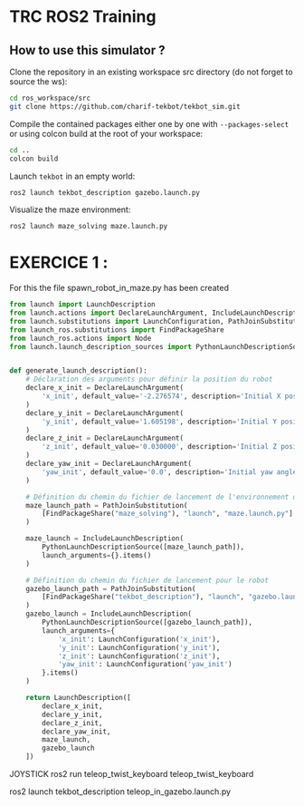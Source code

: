 # TRC ROS2 Training
## How to use this simulator ?

Clone the repository in an existing workspace src directory (do not forget to source the ws):

```bash
cd ros_workspace/src
git clone https://github.com/charif-tekbot/tekbot_sim.git
```
Compile the contained packages either one by one with `--packages-select` or using colcon build at the root of your workspace:

```bash
cd ..
colcon build
```
Launch `tekbot` in an empty world:

```bash
ros2 launch tekbot_description gazebo.launch.py
```

Visualize the maze environment:

```bash
ros2 launch maze_solving maze.launch.py
```


# EXERCICE 1 :

For this the file spawn_robot_in_maze.py has been created 

```python
from launch import LaunchDescription
from launch.actions import DeclareLaunchArgument, IncludeLaunchDescription, LogInfo
from launch.substitutions import LaunchConfiguration, PathJoinSubstitution
from launch_ros.substitutions import FindPackageShare
from launch_ros.actions import Node
from launch.launch_description_sources import PythonLaunchDescriptionSource


def generate_launch_description():
    # Déclaration des arguments pour définir la position du robot
    declare_x_init = DeclareLaunchArgument(
        'x_init', default_value='-2.276574', description='Initial X position of the robot'
    )
    declare_y_init = DeclareLaunchArgument(
        'y_init', default_value='1.605198', description='Initial Y position of the robot'
    )
    declare_z_init = DeclareLaunchArgument(
        'z_init', default_value='0.030000', description='Initial Z position of the robot'
    )
    declare_yaw_init = DeclareLaunchArgument(
        'yaw_init', default_value='0.0', description='Initial yaw angle of the robot'
    )

    # Définition du chemin du fichier de lancement de l'environnement du labyrinthe
    maze_launch_path = PathJoinSubstitution(
        [FindPackageShare("maze_solving"), "launch", "maze.launch.py"]
    )

    maze_launch = IncludeLaunchDescription(
        PythonLaunchDescriptionSource([maze_launch_path]),
        launch_arguments={}.items()
    )

    # Définition du chemin du fichier de lancement pour le robot
    gazebo_launch_path = PathJoinSubstitution(
        [FindPackageShare("tekbot_description"), "launch", "gazebo.launch.py"]
    )
    gazebo_launch = IncludeLaunchDescription(
        PythonLaunchDescriptionSource([gazebo_launch_path]),
        launch_arguments={
            'x_init': LaunchConfiguration('x_init'),
            'y_init': LaunchConfiguration('y_init'),
            'z_init': LaunchConfiguration('z_init'),
            'yaw_init': LaunchConfiguration('yaw_init')
        }.items()
    )

    return LaunchDescription([
        declare_x_init,
        declare_y_init,
        declare_z_init,
        declare_yaw_init,
        maze_launch,
        gazebo_launch
    ])

```

JOYSTICK 
ros2 run teleop_twist_keyboard teleop_twist_keyboard


ros2 launch tekbot_description teleop_in_gazebo.launch.py
